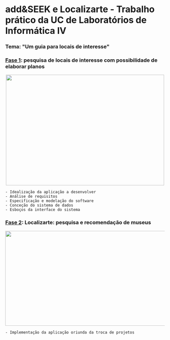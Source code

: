 # add&SEEK e Localizarte - Trabalho prático da UC de Laboratórios de Informática IV

### Tema: "Um guia para locais de interesse"

### [Fase 1](https://github.com/Surumkata/LI4/blob/main/docs/202122-UM-UC-LI4-Fase1.pdf): pesquisa de locais de interesse com possibilidade de elaborar planos

<p align="center">
  <img width="500" height="350" src=https://user-images.githubusercontent.com/61991247/150880639-762ffb9f-c402-40c1-9940-a760c83cf2cc.png>
</p>

```
- Idealização da aplicação a desenvolver
- Análise de requisitos
- Especificação e modelação do software
- Conceção do sistema de dados
- Esboços da interface do sistema
```
### [Fase 2](https://github.com/Surumkata/LI4/blob/main/docs/202122-UM-UC-LI4-Fase2.pdf): Localizarte: pesquisa e recomendação de museus

<p align="center">
  <img width="600" height="300" src=https://user-images.githubusercontent.com/61991247/150881412-64a7da37-e2ae-42f4-821e-6cdc783306c4.png>
</p>

```
- Implementação da aplicação oriunda da troca de projetos
```
